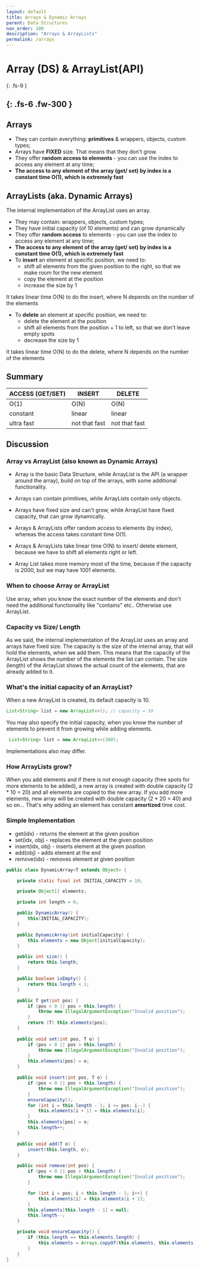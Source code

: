```yaml
---
layout: default
title: Arrays & Dynamic Arrays
parent: Data Structures
nav_order: 100
description: "Arrays & ArrayLists"
permalink: /arrays
---
```


# Array (DS) & ArrayList(API)
{: .fs-9 }
 
{: .fs-6 .fw-300 }
---

## Arrays
* They can contain everything: **primitives** & wrappers, objects, custom types; 
* Arrays have **FIXED** size. That means that they don't grow.
* They offer **random access to elements** - you can use the index to access any element at any time; 
* **The access to any element of the array (get/ set) by index is a constant time O(1), which is extremely fast**

## ArrayLists (aka. Dynamic Arrays)
The internal implementation of the ArrayList uses an array.

* They may contain: wrappers, objects, custom types; 
* They have initial capacity (of 10 elements) and can grow dynamically
* They offer **random access** to elements - you can use the index to access any element at any time;
* **The access to any element of the array (get/ set) by index is a constant time O(1), which is extremely fast**
* To **insert** an element at specific position, we need to:
    * shift all elements from the given position to the right, so that we make room for the new element
    * copy the element at the position
    * increase the size by 1

It takes linear time O(N) to do the insert, where N depends on the number of the elements
* To **delete** an element at specific position, we need to:
    * delete the element at the position
    * shift all elements from the position + 1 to left, so that we don't leave empty spots
    * decrease the size by 1

It takes linear time O(N) to do the delete, where N depends on the number of the elements

## Summary

ACCESS (GET/SET)|INSERT|DELETE
---|---|---
O(1)|O(N)|O(N)
constant| linear| linear
ultra fast|not that fast|not that fast

## Discussion
### Array vs ArrayList (also known as Dynamic Arrays)
* Array is the basic Data Structure, while ArrayList is the API (a wrapper around the array), build on top of the arrays, with some additional functionality.

* Arrays can contain primitives, while ArrayLists contain only objects.

* Arrays have fixed size and can't grow, while ArrayList have fixed capacity, that can grow dynamically.

* Arrays & ArrayLists offer random access to elements (by index), whereas the access takes constant time O(1).

* Arrays & ArrayLists take linear time O(N) to insert/ delete element, because we have to shift all elements right or left.

* Array List takes more memory most of the time, because if the capacity is 2000, but we may have 1001 elements.

### When to choose Array or ArrayList
Use array, when you know the exact number of the elements and don't need the additional functionality like "contains" etc.. 
Otherwise use ArrayList.

### Capacity vs Size/ Length
As we said, the internal implementation of the ArrayList uses an array and arrays have fixed size.
The capacity is the size of the internal array, that will hold the elements, when we add them.
This means that the capacity of the ArrayList shows the number of the elements the list can contain. 
The size (length) of the ArrayList shows the actual count of the elements, that are already added to it.

### What's the initial capacity of an ArrayList?
When a new ArrayList is created, its default capacity is 10.
```java
List<String> list = new ArrayList<>(); // capacity = 10
```
You may also specify the initial capacity, when you know the number of elements to prevent it from growing while adding elements.
```java
 List<String> list = new ArrayList<>(300);
```
Implementations also may differ.

### How ArrayLists grow?
When you add elements and if there is not enough capacity (free spots for more elements to be added), 
a new array is created with double capacity (2 * 10 = 20) and all elements are copied to the new array.
If you add more elements, new array will be created with double capacity (2 * 20 = 40) and so on...
That's why adding an element has constant **amortized** time cost.

### Simple Implementation
* get(idx) - returns the element at the given position
* set(idx, obj) - replaces the element at the given position
* insert(idx, obj) - inserts element at the given position
* add(obj) - adds element at the end
* remove(idx) - removes element at given position

```java
public class DynamicArray<T extends Object> {

    private static final int INITIAL_CAPACITY = 10;

    private Object[] elements;

    private int length = 0;

    public DynamicArray() {
        this(INITIAL_CAPACITY);
    }

    public DynamicArray(int initialCapacity) {
        this.elements = new Object[initialCapacity];
    }

    public int size() {
        return this.length;
    }

    public boolean isEmpty() {
        return this.length < 1;
    }

    public T get(int pos) {
        if (pos < 0 || pos > this.length) {
            throw new IllegalArgumentException("Invalid position");
        }
        return (T) this.elements[pos];
    }

    public void set(int pos, T o) {
        if (pos < 0 || pos > this.length) {
            throw new IllegalArgumentException("Invalid position");
        }
        this.elements[pos] = o;
    }

    public void insert(int pos, T o) {
        if (pos < 0 || pos > this.length) {
            throw new IllegalArgumentException("Invalid position");
        }
        ensureCapacity();
        for (int i = this.length - 1; i >= pos; i--) {
            this.elements[i + 1] = this.elements[i];
        }
        this.elements[pos] = o;
        this.length++;
    }

    public void add(T o) {
        insert(this.length, o);
    }

    public void remove(int pos) {
        if (pos < 0 || pos > this.length) {
            throw new IllegalArgumentException("Invalid position");
        }

        for (int i = pos; i < this.length - 1; i++) {
            this.elements[i] = this.elements[i + 1];
        }
        this.elements[this.length - 1] = null;
        this.length--;
    }

    private void ensureCapacity() {
        if (this.length == this.elements.length) {
            this.elements = Arrays.copyOf(this.elements, this.elements.length * 2);
        }
    }
}
```



